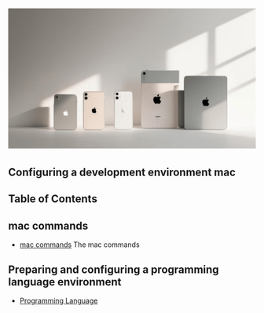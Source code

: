 # ![mac](/Assets/images/apple-mac.png)

## Configuring a development environment mac

## Table of Contents

## mac commands

* [mac commands](/Mac/mac-commands-line.md#commands-for-mac) The mac commands

## Preparing and configuring a programming language environment

* [Programming Language](/Programming-environment/javascript/javascript-environment.md#configuring-mac)

